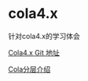 # cola4.x
针对cola4.x的学习体会

[Cola4.x Git 地址](https://github.com/alibaba/COLA)

[Cola分层介绍](https://blog.csdn.net/significantfrank/article/details/110934799)